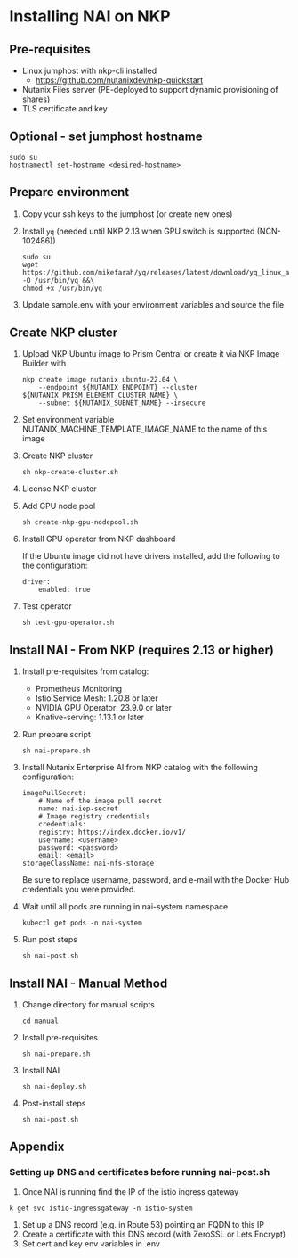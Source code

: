 
# Installing NAI on NKP

## Pre-requisites
- Linux jumphost with nkp-cli installed
  - https://github.com/nutanixdev/nkp-quickstart
- Nutanix Files server (PE-deployed to support dynamic provisioning of shares)
- TLS certificate and key

## Optional - set jumphost hostname
```
sudo su
hostnamectl set-hostname <desired-hostname>
```

## Prepare environment
1. Copy your ssh keys to the jumphost (or create new ones)
1. Install `yq` (needed until NKP 2.13 when GPU switch is supported (NCN-102486))
    ```
    sudo su
    wget https://github.com/mikefarah/yq/releases/latest/download/yq_linux_amd64 -O /usr/bin/yq &&\
    chmod +x /usr/bin/yq
    ```

1. Update sample.env with your environment variables and source the file

## Create NKP cluster
1. Upload NKP Ubuntu image to Prism Central or create it via NKP Image Builder with

    ```
    nkp create image nutanix ubuntu-22.04 \
        --endpoint ${NUTANIX_ENDPOINT} --cluster ${NUTANIX_PRISM_ELEMENT_CLUSTER_NAME} \
        --subnet ${NUTANIX_SUBNET_NAME} --insecure
    ```

1. Set environment variable NUTANIX_MACHINE_TEMPLATE_IMAGE_NAME to the name of this image
1. Create NKP cluster

    ```
    sh nkp-create-cluster.sh
    ```
1. License NKP cluster
1. Add GPU node pool
    ```
    sh create-nkp-gpu-nodepool.sh
    ```
1. Install GPU operator from NKP dashboard 

    If the Ubuntu image did not have drivers installed, add the following to the configuration: 
    ```
    driver:
        enabled: true
    ```

1. Test operator

    ```
    sh test-gpu-operator.sh
    ```
## Install NAI - From NKP (requires 2.13 or higher)
1. Install pre-requisites from catalog:
   * Prometheus Monitoring
   * Istio Service Mesh: 1.20.8 or later
   * NVIDIA GPU Operator: 23.9.0 or later
   * Knative-serving: 1.13.1 or later
   
1. Run prepare script
    ```
    sh nai-prepare.sh
    ```
1. Install Nutanix Enterprise AI from NKP catalog with the following configuration:
    ```
    imagePullSecret:
        # Name of the image pull secret
        name: nai-iep-secret
        # Image registry credentials
        credentials:
        registry: https://index.docker.io/v1/
        username: <username>
        password: <password>
        email: <email>
    storageClassName: nai-nfs-storage
    ```
    Be sure to replace username, password, and e-mail with the Docker Hub credentials you were provided.

1. Wait until all pods are running in nai-system namespace
    ```
    kubectl get pods -n nai-system
    ```
1. Run post steps
    ```
    sh nai-post.sh
    ```
## Install NAI - Manual Method
1. Change directory for manual scripts
    ```
    cd manual
    ```

1. Install pre-requisites
   
    ```
    sh nai-prepare.sh
    ```

1. Install NAI

    ```
    sh nai-deploy.sh
    ```
1. Post-install steps
    ```
    sh nai-post.sh
    ```

## Appendix

### Setting up DNS and certificates before running nai-post.sh
1. Once NAI is running find the IP of the istio ingress gateway

```
k get svc istio-ingressgateway -n istio-system
```

1. Set up a DNS record (e.g. in Route 53) pointing an FQDN to this IP
1. Create a certificate with this DNS record (with ZeroSSL or Lets Encrypt)
1. Set cert and key env variables in .env
